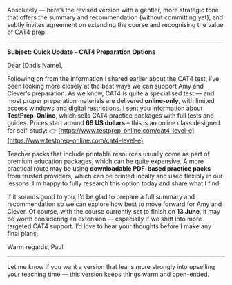 Absolutely — here’s the revised version with a gentler, more strategic tone that offers the summary and recommendation (without committing yet), and subtly invites agreement on extending the course and recognising the value of CAT4 prep:

---

**Subject: Quick Update – CAT4 Preparation Options**

Dear \[Dad’s Name],

Following on from the information I shared earlier about the CAT4 test, I’ve been looking more closely at the best ways we can support Amy and Clever’s preparation. As we know, CAT4 is quite a specialised test — and most proper preparation materials are delivered **online-only**, with limited access windows and digital restrictions. I sent you information about **TestPrep-Online**, which sells CAT4 practice packages with full tests and guides. Prices start around **69 US dollars** – this is an online class designed for self-study:
👉 [https://www.testprep-online.com/cat4-level-e](https://www.testprep-online.com/cat4-level-e)

Teacher packs that include printable resources usually come as part of premium education packages, which can be quite expensive. A more practical route may be using **downloadable PDF-based practice packs** from trusted providers, which can be printed locally and used flexibly in our lessons. I'm happy to fully research this option today and share what I find.

If it sounds good to you, I’d be glad to prepare a full summary and recommendation so we can explore how best to move forward for Amy and Clever. Of course, with the course currently set to finish on **13 June**, it may be worth considering an extension — especially if we shift into more targeted CAT4 support. I’d love to hear your thoughts before I make any final plans.

Warm regards,
Paul

---

Let me know if you want a version that leans more strongly into upselling your teaching time — this version keeps things warm and open-ended.
